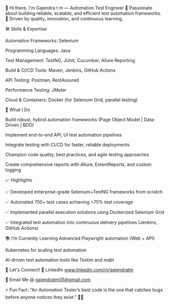 👋 Hi there, I'm Gajendra t m — Automation Test Engineer
🔹 Passionate about building reliable, scalable, and efficient test automation frameworks.
🔹 Driven by quality, innovation, and continuous learning.

🛠️ Skills & Expertise

Automation Frameworks: Selenium 

Programming Languages: Java

Test Management: TestNG, JUnit, Cucumber, Allure Reporting

Build & CI/CD Tools: Maven, Jenkins, GitHub Actions

API Testing: Postman, RestAssured

Performance Testing: JMeter

Cloud & Containers: Docker (for Selenium Grid, parallel testing)

🚀 What I Do

Build robust, hybrid automation frameworks (Page Object Model | Data-Driven | BDD)

Implement end-to-end API, UI test automation pipelines

Integrate testing with CI/CD for faster, reliable deployments

Champion code quality, best practices, and agile testing approaches

Create comprehensive reports with Allure, ExtentReports, and custom logging

📈 Highlights

✅ Developed enterprise-grade Selenium+TestNG frameworks from scratch

✅ Automated 700+ test cases achieving >75% test coverage

✅ Implemented parallel execution solutions using Dockerized Selenium Grid

✅ Integrated test automation into continuous delivery pipelines (Jenkins, GitHub Actions)

📚 I’m Currently Learning
Advanced Playwright automation (Web + API)

Kubernetes for scaling test automation

AI-driven test automation tools like Testim and mabl

🤝 Let's Connect!
🔗 LinkedIn www.linkedin.com/in/gajendratm

📧 Email Me @ gajendratm05@gmail.com

⚡ Fun Fact:
"An Automation Tester’s best code is the one that catches bugs before anyone notices they exist." 🐞🚀
